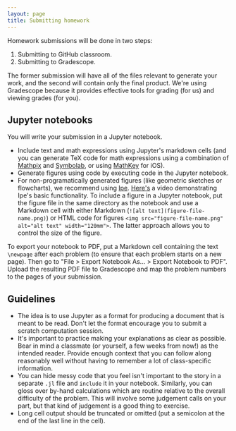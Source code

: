 ```yaml
---
layout: page
title: Submitting homework
---
```


Homework submissions will be done in two steps: 

1. Submitting to GitHub classroom.
2. Submitting to Gradescope.

The former submission will have all of the files relevant to generate your work, and the second will contain only the final product. We're using Gradescope because it provides effective tools for grading (for us) and viewing grades (for you).  

## Jupyter notebooks

You will write your submission in a Jupyter notebook. 

* Include text and math expressions using Jupyter's markdown cells (and you can generate TeX code for math expressions using a combination of [Mathpix](https://mathpix.com) and [Symbolab](https://www.symbolab.com), or using [MathKey](https://mathkey-app.com) for iOS). 
* Generate figures using code by executing code in the Jupyter notebook. 
* For non-programatically generated figures (like geometric sketches or flowcharts), we recommend using [Ipe](http://ipe.otfried.org). [Here's](docs/videos/ipe-example.mp4) a video demonstrating Ipe's basic functionality. To include a figure in a Jupyter notebook, put the figure file in the same directory as the notebook and use a Markdown cell with either Markdown (`![alt text](figure-file-name.png)`) or HTML code for figures `<img src="figure-file-name.png" alt="alt text" width="120mm">`. The latter approach allows you to control the size of the figure.

To export your notebook to PDF, put a Markdown cell containing the text `\newpage` after each problem (to ensure that each problem starts on a new page). Then go to "File > Export Notebook As... > Export Notebook to PDF". Upload the resulting PDF file to Gradescope and map the problem numbers to the pages of your submission.

## Guidelines

* The idea is to use Jupyter as a format for producing a document that is meant to be read. Don't let the format encourage you to submit a scratch computation session.
* It's important to practice making your explanations as clear as possible. Bear in mind a classmate (or yourself, a few weeks from now!) as the intended reader. Provide enough context that you can follow along reasonably well without having to remember a lot of class-specific information.
* You can hide messy code that you feel isn't important to the story in a separate `.jl` file and `include` it in your notebook. Similarly, you can gloss over by-hand calculations which are routine relative to the overall difficulty of the problem. This will involve some judgement calls on your part, but that kind of judgement is a good thing to exercise.
* Long cell output should be truncated or omitted (put a semicolon at the end of the last line in the cell).